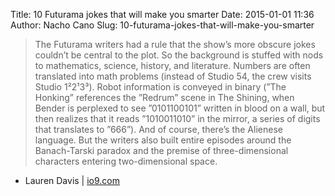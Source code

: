 Title: 10 Futurama jokes that will make you smarter
Date: 2015-01-01 11:36
Author: Nacho Cano
Slug: 10-futurama-jokes-that-will-make-you-smarter

> The Futurama writers had a rule that the show’s more obscure jokes
> couldn’t be central to the plot. So the background is stuffed with
> nods to mathematics, science, history, and literature. Numbers are
> often translated into math problems (instead of Studio 54, the crew
> visits Studio 1²2¹3³). Robot information is conveyed in binary (”The
> Honking” references the ”Redrum” scene in The Shining, when Bender is
> perplexed to see ”0101100101” written in blood on a wall, but then
> realizes that it reads ”1010011010” in the mirror, a series of digits
> that translates to ”666”). And of course, there’s the Alienese
> language. But the writers also built entire episodes around the
> Banach-Tarski paradox and the premise of three-dimensional characters
> entering two-dimensional space.

- Lauren Davis | [io9.com][]

  [io9.com]: http://io9.com/10-futurama-jokes-that-will-make-you-smarter-1676659998
    "10 Futurama jokes that will make you smarter"
